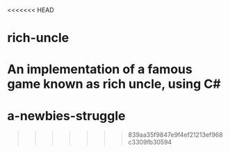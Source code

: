<<<<<<< HEAD
# rich-uncle
An implementation of a famous game known as rich uncle, using C#
=======
# a-newbies-struggle
>>>>>>> 839aa35f9847e9f4ef21213ef968c3309fb30594
